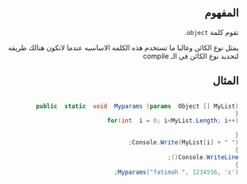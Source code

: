 <div dir="rtl">



## المفهوم 
تقوم كلمة
`object`.

يمثل نوع الكائن وغالبا ما تستخدم هذه الكلمه الاساسيه عندما لاتكون هنالك طريقه لتحديد نوع الكائن في الـ compile


## المثال

```C#

public  static  void  Myparams (params  Object [] MyList)
{
for(int  i = 0; i<MyList.Length; i++)

{
Console.Write(MyList[i] + " ");
}
Console.WriteLine();
}
Myparams("fatimah ", 1234556, 'c');
```
  